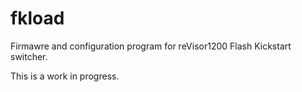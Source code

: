 fkload
=======

Firmawre and configuration program for reVisor1200 Flash Kickstart switcher.

This is a work in progress.

